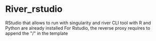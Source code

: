 # River_rstudio
RStudio that allows to run with singularity and river CLI tool with R and Python are already installed
For Rstudio, the reverse proxy requires to append the "/" in the template